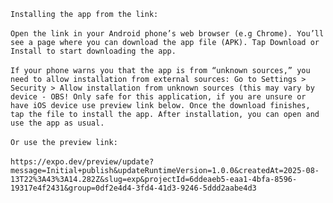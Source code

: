 `Installing the app from the link:`
<br>
<br>
`Open the link in your Android phone’s web browser (e.g Chrome).
You’ll see a page where you can download the app file (APK).
Tap Download or Install to start downloading the app.`
<br>
<br>
`If your phone warns you that the app is from “unknown sources,” you need to allow installation from external sources:
Go to Settings > Security > Allow installation from unknown sources (this may vary by device - OBS! Only safe for this application, if you are unsure or have iOS device use preview link below.
Once the download finishes, tap the file to install the app.
After installation, you can open and use the app as usual.`
<br>
<br>
`Or use the preview link: `
<br>
<br>
`https://expo.dev/preview/update?message=Initial+publish&updateRuntimeVersion=1.0.0&createdAt=2025-08-13T22%3A43%3A14.282Z&slug=exp&projectId=6ddeaeb5-eaa1-4bfa-8596-19317e4f2431&group=0df2e4d4-3fd4-41d3-9246-5ddd2aabe4d3`
